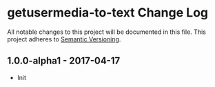 # getusermedia-to-text Change Log
All notable changes to this project will be documented in this file.
This project adheres to [Semantic Versioning](http://semver.org/).

## 1.0.0-alpha1 - 2017-04-17
* Init
